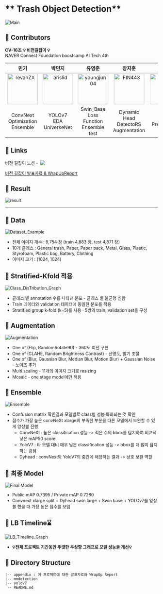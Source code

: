 # ** Trash Object Detection**
![Main](https://user-images.githubusercontent.com/103131249/214495508-2f73b8a1-6eae-4c55-b4a9-4abccafb9701.png)

## **🚮 Contributors**

**CV-16조 💡 비전길잡이 💡**</br>NAVER Connect Foundation boostcamp AI Tech 4th

|민기|박민지|유영준|장지훈|최동혁|
|:----:|:----:|:----:|:---:|:---:|
|[<img alt="revanZX" src="https://avatars.githubusercontent.com/u/25689849?v=4&s=100" width="100">](https://github.com/revanZX)|[<img alt="arislid" src="https://avatars.githubusercontent.com/u/46767966?v=4&s=100" width="100">](https://github.com/arislid)|[<img alt="youngjun04" src="https://avatars.githubusercontent.com/u/113173095?v=4&s=100" width="100">](https://github.com/youngjun04)|[<img alt="FIN443" src="https://avatars.githubusercontent.com/u/70796031?v=4&s=100" width="100">](https://github.com/FIN443)|[<img alt="choipp" src="https://avatars.githubusercontent.com/u/103131249?v=4&s=117" width="100">](https://github.com/choipp)|
|ConvNext</br>Optimization</br>Ensemble | YOLOv7</br>EDA</br>UniverseNet | Swin_Base</br>Loss Function</br>Ensemble test | Dynamic Head</br>DetectoRS</br>Augmentation | PM</br>TTA</br>Pre-trained test|

## **🚮 Links**
<div style='display: flex; align-items: center; '>
    <span>비전 길잡이 노션 - &nbsp</span><a href='https://www.notion.so/vision-pathfinder/Object-Detection-98d7238151d24cfcbd3f365cb68b57af'><img src='https://img.shields.io/badge/Notion-%23000000.svg?style=for-the-badge&logo=notion&logoColor=white'></img></a>
</div>

[비전 길잡이 발표자료 & WrapUpReport](./appendix/)

## **🚮 Result**
![result](https://user-images.githubusercontent.com/25689849/214493814-4ee7cef2-a8fd-4264-a795-ea59a71b50d0.png)

---

## **🚮 Data**
![Dataset_Example](https://user-images.githubusercontent.com/70796031/214493481-2d7a678b-f4a5-4620-9efd-9eb2bb505209.png)
- 전체 이미지 개수 : 9,754 장 (train 4,883 장, test 4,871 장)
- 10개 클래스 : General trash, Paper, Paper pack, Metal, Glass, Plastic, Styrofoam, Plastic bag, Battery, Clothing
- 이미지 크기 : (1024, 1024)


## **🚮 Stratified-Kfold 적용**
![Class_DisTribution_Graph](https://user-images.githubusercontent.com/25689849/214494486-ba4ef612-af00-4574-b6e2-253cdc08c390.png)
 - 클래스 별 annotation 수를 나타낸 분포 - 클래스 별 불균형 심함 
 - Train 데이터와 validation 데이터에 동일한 분포를 적용
 - Stratified group k-fold (k=5)를 사용 · 5쌍의 train, validation set을 구성

## **🚮 Augmentation**
![Augmentation](https://user-images.githubusercontent.com/103131249/214497415-911bfdc0-b86a-4fc7-889e-4db4513674f4.png)
 - One of (Flip, RandomRotate90) - 360도 회전 구현
 - One of (CLAHE, Random Brightness Contrast) - 선명도, 밝기 조절
 - One of (Blur, Gaussian Blur, Median Blur, Motion Blur) + Gaussian Noise - 노이즈 추가
 - Multi scaling - 11개의 이미지 크기로 resizing
 - Mosaic - one stage model에만 적용


## **🚮 Ensemble**
![Ensemble](https://user-images.githubusercontent.com/103131249/214497553-a8b6c95f-ae49-4151-9cf9-74cb85016704.png)
- Confusion matrix 확인결과 모델별로 class별 성능 특화되는 것 확인
- 점수가 가장 높은 convNeXt xlarge의 부족한 부분을 다른 모델에서 보완할 수 있게 앙상블 진행
  - ConvNeXt  : 높은 classification 성능 -> 적은 수의 bbox를 탐지하여 비교적 낮은 mAP50 score
  - YoloV7    : 타 모델 대비 매우 낮은 classification 성능 -> bbox를 더 많이 탐지하는 강점
  - Dyhead    : convNext와 YoloV7의 중간에 해당하는 결과 -> 상호 보완 역할
 

## **🚮 최종 Model**
![Final Model](https://user-images.githubusercontent.com/103131249/214495149-60c3b0b7-cae0-4e6c-b65d-a7a1ce801ffa.png)
- Public mAP 0.7395 / Private mAP 0.7280
- Convnext xlarge split + Dyhead swin large + Swin base + YOLOv7을 앙상블 했을 때 가장 높은 점수를 보임

## **🚮 LB Timeline⌛**
![LB_Timeline_Graph](https://user-images.githubusercontent.com/25689849/214494581-2e84ac05-cd7f-4c7a-83d2-a918e5f8f295.png)
- **💡전체 프로젝트 기간동안 뚜렷한 우상향 그래프로 모델 성능을 개선💡**

## **🚮 Directory Structure**
```
|-- appendix : 이 프로젝트에 대한 발표자료와 WrapUp Report
|-- mmdetection
|-- yoloV7
`-- README.md
```